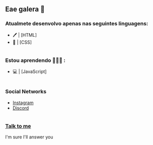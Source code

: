 ## Eae galera :wave:

### Atualmete desenvolvo apenas nas seguintes linguagens:
* 🖊️  | [HTML]
* :art: | [CSS]
#

### Estou aprendendo  👨🏽‍💻 :
* 💻 | [JavaScript]

#

### Social Networks

* [Instagram](https://www.instagram.com/joaoshie/)
* [Discord](https://discord.com/users/274373296131407883)
#

### [Talk to me](https://wa.me/555180593271)

I'm sure I'll answer you
#
